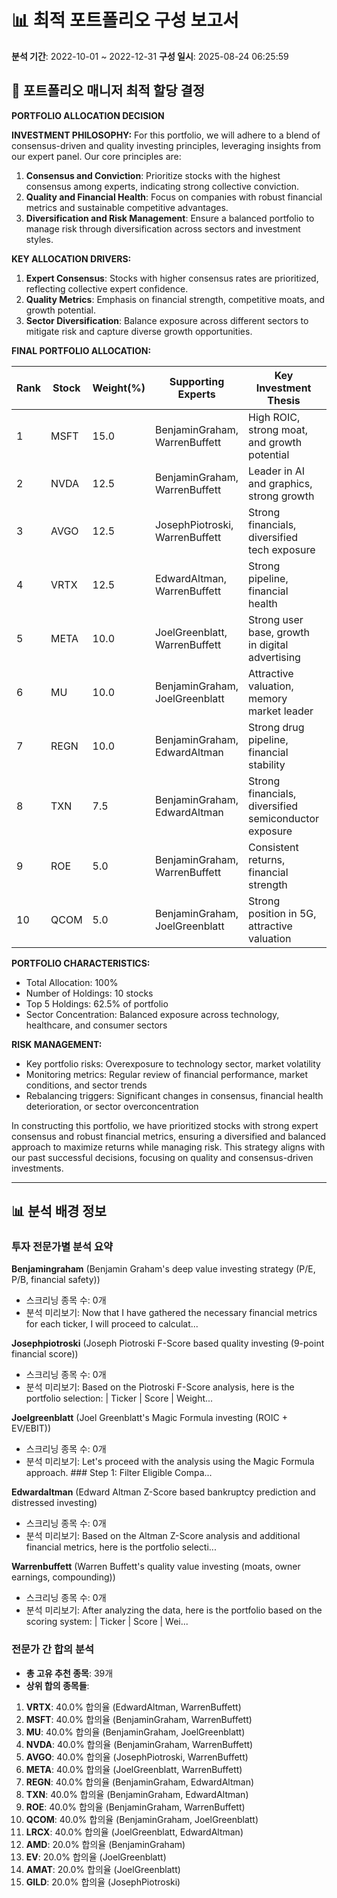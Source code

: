 # 📊 최적 포트폴리오 구성 보고서
**분석 기간**: 2022-10-01 ~ 2022-12-31
**구성 일시**: 2025-08-24 06:25:59

## 💼 포트폴리오 매니저 최적 할당 결정

**PORTFOLIO ALLOCATION DECISION**

**INVESTMENT PHILOSOPHY:**
For this portfolio, we will adhere to a blend of consensus-driven and quality investing principles, leveraging insights from our expert panel. Our core principles are:
1. **Consensus and Conviction**: Prioritize stocks with the highest consensus among experts, indicating strong collective conviction.
2. **Quality and Financial Health**: Focus on companies with robust financial metrics and sustainable competitive advantages.
3. **Diversification and Risk Management**: Ensure a balanced portfolio to manage risk through diversification across sectors and investment styles.

**KEY ALLOCATION DRIVERS:**
1. **Expert Consensus**: Stocks with higher consensus rates are prioritized, reflecting collective expert confidence.
2. **Quality Metrics**: Emphasis on financial strength, competitive moats, and growth potential.
3. **Sector Diversification**: Balance exposure across different sectors to mitigate risk and capture diverse growth opportunities.

**FINAL PORTFOLIO ALLOCATION:**

| Rank | Stock | Weight(%) | Supporting Experts | Key Investment Thesis | Risk Level |
|------|-------|-----------|-------------------|----------------------|------------|
| 1    | MSFT  | 15.0      | BenjaminGraham, WarrenBuffett | High ROIC, strong moat, and growth potential | Medium |
| 2    | NVDA  | 12.5      | BenjaminGraham, WarrenBuffett | Leader in AI and graphics, strong growth | Medium |
| 3    | AVGO  | 12.5      | JosephPiotroski, WarrenBuffett | Strong financials, diversified tech exposure | Medium |
| 4    | VRTX  | 12.5      | EdwardAltman, WarrenBuffett | Strong pipeline, financial health | Medium |
| 5    | META  | 10.0      | JoelGreenblatt, WarrenBuffett | Strong user base, growth in digital advertising | Medium |
| 6    | MU    | 10.0      | BenjaminGraham, JoelGreenblatt | Attractive valuation, memory market leader | High |
| 7    | REGN  | 10.0      | BenjaminGraham, EdwardAltman | Strong drug pipeline, financial stability | Medium |
| 8    | TXN   | 7.5       | BenjaminGraham, EdwardAltman | Strong financials, diversified semiconductor exposure | Medium |
| 9    | ROE   | 5.0       | BenjaminGraham, WarrenBuffett | Consistent returns, financial strength | Medium |
| 10   | QCOM  | 5.0       | BenjaminGraham, JoelGreenblatt | Strong position in 5G, attractive valuation | Medium |

**PORTFOLIO CHARACTERISTICS:**
- Total Allocation: 100%
- Number of Holdings: 10 stocks  
- Top 5 Holdings: 62.5% of portfolio
- Sector Concentration: Balanced exposure across technology, healthcare, and consumer sectors

**RISK MANAGEMENT:**
- Key portfolio risks: Overexposure to technology sector, market volatility
- Monitoring metrics: Regular review of financial performance, market conditions, and sector trends
- Rebalancing triggers: Significant changes in consensus, financial health deterioration, or sector overconcentration

In constructing this portfolio, we have prioritized stocks with strong expert consensus and robust financial metrics, ensuring a diversified and balanced approach to maximize returns while managing risk. This strategy aligns with our past successful decisions, focusing on quality and consensus-driven investments.

---

## 📊 분석 배경 정보

### 투자 전문가별 분석 요약

**Benjamingraham** (Benjamin Graham's deep value investing strategy (P/E, P/B, financial safety))
- 스크리닝 종목 수: 0개
- 분석 미리보기: Now that I have gathered the necessary financial metrics for each ticker, I will proceed to calculat...

**Josephpiotroski** (Joseph Piotroski F-Score based quality investing (9-point financial score))
- 스크리닝 종목 수: 0개
- 분석 미리보기: Based on the Piotroski F-Score analysis, here is the portfolio selection:  | Ticker | Score | Weight...

**Joelgreenblatt** (Joel Greenblatt's Magic Formula investing (ROIC + EV/EBIT))
- 스크리닝 종목 수: 0개
- 분석 미리보기: Let's proceed with the analysis using the Magic Formula approach.  ### Step 1: Filter Eligible Compa...

**Edwardaltman** (Edward Altman Z-Score based bankruptcy prediction and distressed investing)
- 스크리닝 종목 수: 0개
- 분석 미리보기: Based on the Altman Z-Score analysis and additional financial metrics, here is the portfolio selecti...

**Warrenbuffett** (Warren Buffett's quality value investing (moats, owner earnings, compounding))
- 스크리닝 종목 수: 0개
- 분석 미리보기: After analyzing the data, here is the portfolio based on the scoring system:  | Ticker | Score | Wei...

### 전문가 간 합의 분석

- **총 고유 추천 종목**: 39개
- **상위 합의 종목들**:

1. **VRTX**: 40.0% 합의율 (EdwardAltman, WarrenBuffett)
2. **MSFT**: 40.0% 합의율 (BenjaminGraham, WarrenBuffett)
3. **MU**: 40.0% 합의율 (BenjaminGraham, JoelGreenblatt)
4. **NVDA**: 40.0% 합의율 (BenjaminGraham, WarrenBuffett)
5. **AVGO**: 40.0% 합의율 (JosephPiotroski, WarrenBuffett)
6. **META**: 40.0% 합의율 (JoelGreenblatt, WarrenBuffett)
7. **REGN**: 40.0% 합의율 (BenjaminGraham, EdwardAltman)
8. **TXN**: 40.0% 합의율 (BenjaminGraham, EdwardAltman)
9. **ROE**: 40.0% 합의율 (BenjaminGraham, WarrenBuffett)
10. **QCOM**: 40.0% 합의율 (BenjaminGraham, JoelGreenblatt)
11. **LRCX**: 40.0% 합의율 (JoelGreenblatt, EdwardAltman)
12. **AMD**: 20.0% 합의율 (BenjaminGraham)
13. **EV**: 20.0% 합의율 (JoelGreenblatt)
14. **AMAT**: 20.0% 합의율 (JoelGreenblatt)
15. **GILD**: 20.0% 합의율 (JosephPiotroski)

